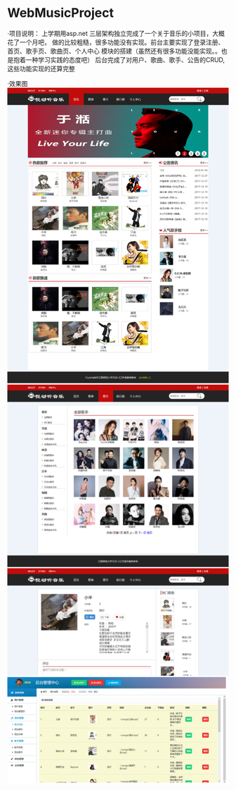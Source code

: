 # WebMusicProject
·项目说明：
上学期用asp.net 三层架构独立完成了一个关于音乐的小项目，大概花了一个月吧，
做的比较粗糙，很多功能没有实现。前台主要实现了登录注册、首页、歌手页、歌曲页、个人中心
模块的搭建（虽然还有很多功能没能实现。。也是抱着一种学习实践的态度吧）
后台完成了对用户、歌曲、歌手、公告的CRUD,这些功能实现的还算完整

·效果图
![](https://github.com/Gong0911/WebMusicProject/blob/master/%E9%9F%B3%E4%B9%90%E7%BD%91/Picture/index.png)
![](https://github.com/Gong0911/WebMusicProject/blob/master/%E9%9F%B3%E4%B9%90%E7%BD%91/Picture/singerPage.png)
![](https://github.com/Gong0911/WebMusicProject/blob/master/%E9%9F%B3%E4%B9%90%E7%BD%91/Picture/songDetail.png)
![](https://github.com/Gong0911/WebMusicProject/blob/master/%E9%9F%B3%E4%B9%90%E7%BD%91/Picture/management.png)
